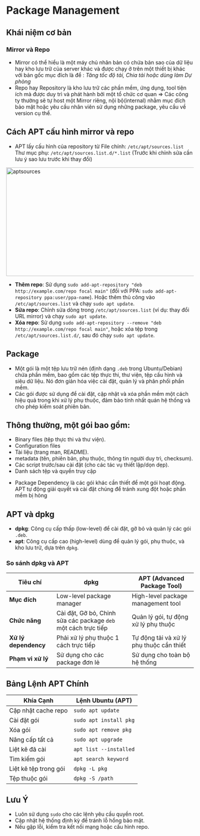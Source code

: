 # Package Management
## Khái niệm cơ bản
### Mirror và Repo
* Mirror có thể hiểu là một máy chủ nhân bản có chứa bản sao của dữ liệu hay kho lưu trữ của server khác và được chạy ở trên một thiết bị khác với bản gốc mục đích là để : *Tăng tốc độ tải, Chia tải hoặc dùng làm Dự phòng*
* Repo hay Repository là kho lưu trữ các phần mềm, ứng dụng, tool tiện ích mà được duy trì và phát hành bởi một tổ chức cơ quan => Các công ty thường sẽ tự host một Mirror riêng, nội bộ(internal) nhằm mục đích bảo mật hoặc yêu cầu nhân viên sử dụng những package, yêu cầu về version cụ thể.

## Cách APT cấu hình mirror và repo
* APT lấy cấu hình của repository từ File chính: `/etc/apt/sources.list` Thư mục phụ: `/etc/apt/sources.list.d/*.list` (Trước khi chỉnh sửa cần lưu ý sao lưu trước khi thay đổi)
<img width="605" height="291" alt="aptsources" src="https://github.com/user-attachments/assets/aae27a77-4d98-402f-88cf-09a6930ba753" />

- **Thêm repo**: Sử dụng `sudo add-apt-repository "deb http://example.com/repo focal main"` (đối với PPA: `sudo add-apt-repository ppa:user/ppa-name`). Hoặc thêm thủ công vào `/etc/apt/sources.list` và chạy `sudo apt update`.
- **Sửa repo**: Chỉnh sửa dòng trong `/etc/apt/sources.list` (ví dụ: thay đổi URL mirror) và chạy `sudo apt update`.
- **Xóa repo**: Sử dụng `sudo add-apt-repository --remove "deb http://example.com/repo focal main"`, hoặc xóa tệp trong `/etc/apt/sources.list.d/`, sau đó chạy `sudo apt update`.

## Package
* Một gói là một tệp lưu trữ nén (định dạng `.deb` trong Ubuntu/Debian) chứa phần mềm, bao gồm các tệp thực thi, thư viện, tệp cấu hình và siêu dữ liệu. Nó đơn giản hóa việc cài đặt, quản lý và phân phối phần mềm.
* Các gói được sử dụng để cài đặt, cập nhật và xóa phần mềm một cách hiệu quả trong khi xử lý phụ thuộc, đảm bảo tính nhất quán hệ thống và cho phép kiểm soát phiên bản.

## Thông thường, một gói bao gồm:
- Binary files (tệp thực thi và thư viện).
- Configuration files
- Tài liệu (trang man, README).
- metadata (tên, phiên bản, phụ thuộc, thông tin người duy trì, checksum).
- Các script trước/sau cài đặt (cho các tác vụ thiết lập/dọn dẹp).
- Danh sách tệp và quyền truy cập

* Package Dependency là các gói khác cần thiết để một gói hoạt động. APT tự động giải quyết và cài đặt chúng để tránh xung đột hoặc phần mềm bị hỏng


## APT và dpkg
-   **dpkg**: Công cụ cấp thấp (low-level) để cài đặt, gỡ bỏ và quản lý
    các gói `.deb`.
-   **apt**: Công cụ cấp cao (high-level) dùng để quản lý gói, phụ
    thuộc, và kho lưu trữ, dựa trên `dpkg`.

### So sánh dpkg và APT

| Tiêu chí               | dpkg                                | APT (Advanced Package Tool)                   |
|-------------------------|-------------------------------------|-----------------------------------------------|
| **Mục đích**            | Low-level package manager           | High-level package management tool            |
| **Chức năng**           | Cài đặt, Gỡ bỏ, Chỉnh sửa các package `deb` một cách trực tiếp | Quản lý gói, tự động xử lý phụ thuộc |
| **Xử lý dependency**| Phải xử lý phụ thuộc 1 cách trực tiếp | Tự động tải và xử lý phụ thuộc cần thiết |
| **Phạm vi xử lý**        | Sử dụng cho các package đơn lẻ   | Sử dụng cho toàn bộ hệ thống       |

## Bảng Lệnh APT Chính

| Khía Cạnh              | Lệnh Ubuntu (APT)                       |
|------------------------|-----------------------------------------|
| Cập nhật cache repo   | `sudo apt update`                      |
| Cài đặt gói           | `sudo apt install pkg`                 |
| Xóa gói               | `sudo apt remove pkg`                  |
| Nâng cấp tất cả       | `sudo apt upgrade`                     |
| Liệt kê đã cài        | `apt list --installed`                 |
| Tìm kiếm gói          | `apt search keyword`                   |
| Liệt kê tệp trong gói | `dpkg -L pkg`                          |
| Tệp thuộc gói         | `dpkg -S /path`                        |

## Lưu Ý
- Luôn sử dụng `sudo` cho các lệnh yêu cầu quyền root.
- Cập nhật hệ thống định kỳ để tránh lỗ hổng bảo mật.
- Nếu gặp lỗi, kiểm tra kết nối mạng hoặc cấu hình repo.
